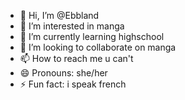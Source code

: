 - 👋 Hi, I’m @Ebbland
- 👀 I’m interested in manga
- 🌱 I’m currently learning highschool
- 💞️ I’m looking to collaborate on manga
- 📫 How to reach me u can't
- 😄 Pronouns: she/her
- ⚡ Fun fact: i speak french

<!---
Ebbland/Ebbland is a ✨ special ✨ repository because its `README.md` (this file) appears on your GitHub profile.
You can click the Preview link to take a look at your changes.
--->

